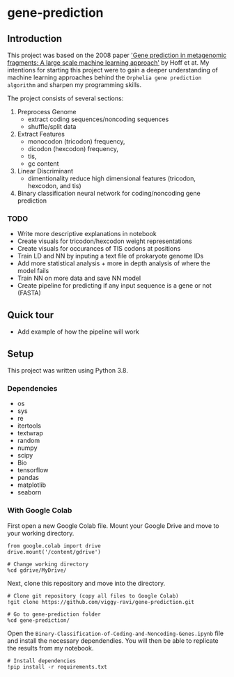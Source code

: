 # gene-prediction

## Introduction

This project was based on the 2008 paper ['Gene prediction in metagenomic fragments: A large scale machine learning approach'](https://bmcbioinformatics.biomedcentral.com/articles/10.1186/1471-2105-9-217) by Hoff et at. My intentions for starting this project were to gain a deeper understanding of machine learning approaches behind the `Orphelia gene prediction algorithm` and sharpen my programming skills. 
    
The project consists of several sections:
1. Preprocess Genome 
    * extract coding sequences/noncoding sequences
    * shuffle/split data
2. Extract Features 
    * monocodon (tricodon) frequency, 
    * dicodon (hexcodon) frequency, 
    * tis, 
    * gc content
3. Linear Discriminant
    * dimentionality reduce high dimensional features (tricodon, hexcodon, and tis)
4. Binary classification neural network for coding/noncoding gene prediction
 
### TODO
* Write more descriptive explanations in notebook
* Create visuals for tricodon/hexcodon weight representations
* Create visuals for occurances of TIS codons at positions
* Train LD and NN by inputing a text file of prokaryote genome IDs
* Add more statistical analysis + more in depth analysis of where the model fails
* Train NN on more data and save NN model
* Create pipeline for predicting if any input sequence is a gene or not (FASTA) 

## Quick tour
* Add example of how the pipeline will work

## Setup
This project was written using Python 3.8. 

### Dependencies
* os
* sys
* re
* itertools
* textwrap
* random
* numpy
* scipy
* Bio
* tensorflow
* pandas
* matplotlib
* seaborn

### With Google Colab
First open a new Google Colab file. Mount your Google Drive and move to your working directory. 

    from google.colab import drive
    drive.mount('/content/gdrive')

    # Change working directory
    %cd gdrive/MyDrive/
    
Next, clone this repository and move into the directory.

    # Clone git repository (copy all files to Google Colab)
    !git clone https://github.com/viggy-ravi/gene-prediction.git
    
    # Go to gene-prediction folder
    %cd gene-prediction/

Open the `Binary-Classification-of-Coding-and-Noncoding-Genes.ipynb` file and install the necessary dependendies. You will then be able to replicate the results from my notebook.

    # Install dependencies
    !pip install -r requirements.txt
